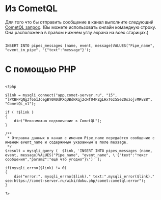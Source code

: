 
# Из CometQL
Для того что бы отправить сообщение в канал выполните следующий [CometQL запрос](/docs/RU/API/CometQL%20API.md). (Вы можете использовать онлайн командную строку. Она расположена в правом нижнем углу экрана на всех старицах.)

```

INSERT INTO pipes_messages (name, event, message)VALUES("Pipe_name", "event_in_pipe", '{"text":"message"}');

```


# С помощью PHP


```

<?php

$link = mysqli_connect("app.comet-server.ru", "15", "lPXBFPqNg3f661JcegBY0N0dPXqUBdHXqj2cHf04PZgLHxT6z55e20ozojvMRvB8", "CometQL_v1");
 
if ( !$link )
{ 
    die("Невозможно подключение к CometQL");
}
 
/**
 * Отправка данных в канал с именем Pipe_name передаётся сообщение с именем event_name и содержимым указанным в поле message.
 */
$result = mysqli_query (  $link, 'INSERT INTO pipes_messages (name, event, message)VALUES("Pipe_name", "event_name", \'{"text":"текст сообщения","param2":"ещё что угодно"}\')' );

if(mysqli_errno($link) != 0)
{
    die("error:". mysqli_errno($link)." text:".mysqli_error($link)." see:https://comet-server.ru/wiki/doku.php/comet:cometql:error");
}

?>

```

 